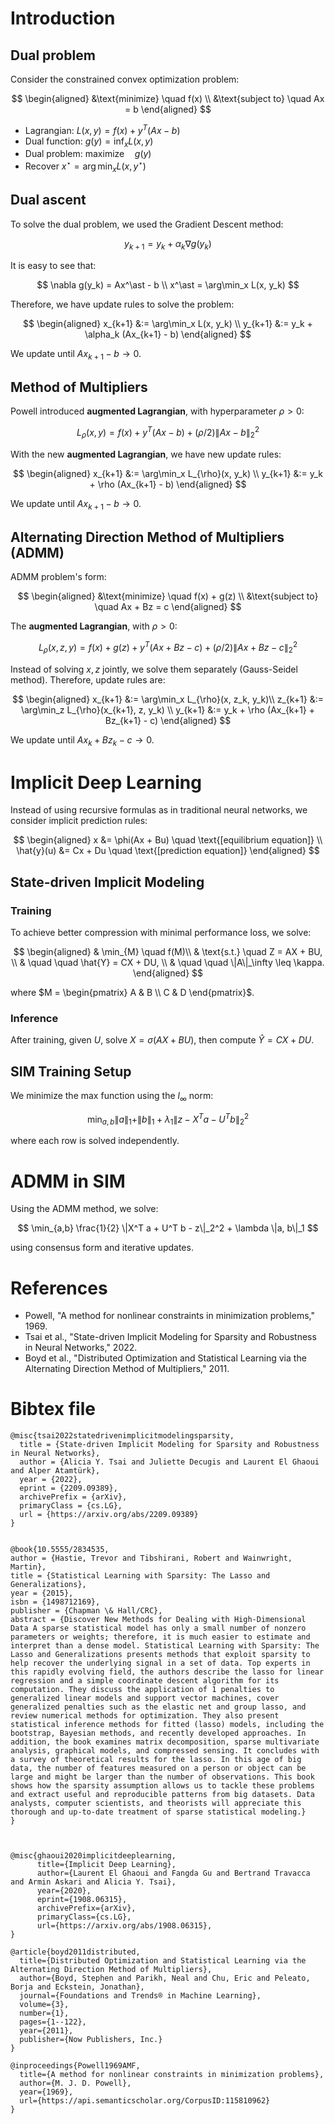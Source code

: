 # Introduction

## Dual problem

Consider the constrained convex optimization problem:

$$
\begin{aligned}
    &\text{minimize} \quad f(x) \\
    &\text{subject to} \quad Ax = b
\end{aligned}
$$

- Lagrangian: $L(x, y) = f(x) + y^T (Ax - b)$
- Dual function: $g(y) = \inf_x L(x, y)$
- Dual problem: $\text{maximize} \quad g(y)$
- Recover $x^\star = \arg\min_x L(x, y^\star)$

## Dual ascent

To solve the dual problem, we used the Gradient Descent method:

$$
y_{k+1} = y_k + \alpha_k \nabla g(y_k)
$$

It is easy to see that:

$$
\nabla g(y_k) = Ax^\ast - b \\
x^\ast = \arg\min_x L(x, y_k)
$$

Therefore, we have update rules to solve the problem:

$$
\begin{aligned}
    x_{k+1} &:= \arg\min_x L(x, y_k) \\
    y_{k+1} &:= y_k + \alpha_k (Ax_{k+1} - b)
\end{aligned}
$$

We update until $Ax_{k+1} - b \rightarrow 0$.

## Method of Multipliers

Powell introduced **augmented Lagrangian**, with hyperparameter $\rho > 0$:

$$
L_{\rho}(x, y) = f(x) + y^T (Ax - b) + (\rho / 2) \|Ax - b\|_2^2
$$

With the new **augmented Lagrangian**, we have new update rules:

$$
\begin{aligned}
    x_{k+1} &:= \arg\min_x L_{\rho}(x, y_k) \\
    y_{k+1} &:= y_k + \rho (Ax_{k+1} - b)
\end{aligned}
$$

We update until $Ax_{k+1} - b \rightarrow 0$.

## Alternating Direction Method of Multipliers (ADMM)

ADMM problem's form:

$$
\begin{aligned}
    &\text{minimize} \quad f(x) + g(z) \\
    &\text{subject to} \quad Ax + Bz = c
\end{aligned}
$$

The **augmented Lagrangian**, with $\rho > 0$:

$$
L_{\rho}(x, z, y) = f(x) + g(z) + y^T (Ax + Bz - c) + (\rho / 2) \|Ax + Bz - c\|_2^2
$$

Instead of solving $x, z$ jointly, we solve them separately (Gauss-Seidel method). Therefore, update rules are:

$$
\begin{aligned}
    x_{k+1} &:= \arg\min_x L_{\rho}(x, z_k, y_k)\\
    z_{k+1} &:= \arg\min_z L_{\rho}(x_{k+1}, z, y_k) \\
    y_{k+1} &:= y_k + \rho (Ax_{k+1} + Bz_{k+1} - c)
\end{aligned}
$$

We update until $Ax_k + Bz_k - c \to 0$.

# Implicit Deep Learning

Instead of using recursive formulas as in traditional neural networks, we consider implicit prediction rules:

$$
\begin{aligned}
    x &= \phi(Ax + Bu) \quad \text{[equilibrium equation]} \\
    \hat{y}(u) &= Cx + Du \quad \text{[prediction equation]}
\end{aligned}
$$

## State-driven Implicit Modeling

### Training

To achieve better compression with minimal performance loss, we solve:

$$
\begin{aligned}
    & \min_{M} \quad f(M)\\
    & \text{s.t.} \quad
    Z = AX + BU, \\
    & \quad \quad \hat{Y} = CX + DU, \\
    & \quad \quad \|A\|_\infty \leq \kappa.
\end{aligned}
$$

where $M = \begin{pmatrix} A & B \\ C & D \end{pmatrix}$.

### Inference

After training, given $U$, solve $X = \sigma(AX + BU)$, then compute $\hat{Y} = CX + DU$.

## SIM Training Setup

We minimize the max function using the $l_\infty$ norm:

$$
\min_{a,b} \|a\|_1 + \|b\|_1 + \lambda_1 \|z - X^T a - U^T b\|_2^2
$$

where each row is solved independently.

# ADMM in SIM

Using the ADMM method, we solve:

$$
\min_{a,b} \frac{1}{2} \|X^T a + U^T b - z\|_2^2 + \lambda \|a, b\|_1
$$

using consensus form and iterative updates.

# References

- Powell, "A method for nonlinear constraints in minimization problems," 1969.
- Tsai et al., "State-driven Implicit Modeling for Sparsity and Robustness in Neural Networks," 2022.
- Boyd et al., "Distributed Optimization and Statistical Learning via the Alternating Direction Method of Multipliers," 2011.


# Bibtex file

```texttext
@misc{tsai2022statedrivenimplicitmodelingsparsity,
  title = {State-driven Implicit Modeling for Sparsity and Robustness in Neural Networks},
  author = {Alicia Y. Tsai and Juliette Decugis and Laurent El Ghaoui and Alper Atamtürk},
  year = {2022},
  eprint = {2209.09389},
  archivePrefix = {arXiv},
  primaryClass = {cs.LG},
  url = {https://arxiv.org/abs/2209.09389}
}


@book{10.5555/2834535,
author = {Hastie, Trevor and Tibshirani, Robert and Wainwright, Martin},
title = {Statistical Learning with Sparsity: The Lasso and Generalizations},
year = {2015},
isbn = {1498712169},
publisher = {Chapman \& Hall/CRC},
abstract = {Discover New Methods for Dealing with High-Dimensional Data A sparse statistical model has only a small number of nonzero parameters or weights; therefore, it is much easier to estimate and interpret than a dense model. Statistical Learning with Sparsity: The Lasso and Generalizations presents methods that exploit sparsity to help recover the underlying signal in a set of data. Top experts in this rapidly evolving field, the authors describe the lasso for linear regression and a simple coordinate descent algorithm for its computation. They discuss the application of 1 penalties to generalized linear models and support vector machines, cover generalized penalties such as the elastic net and group lasso, and review numerical methods for optimization. They also present statistical inference methods for fitted (lasso) models, including the bootstrap, Bayesian methods, and recently developed approaches. In addition, the book examines matrix decomposition, sparse multivariate analysis, graphical models, and compressed sensing. It concludes with a survey of theoretical results for the lasso. In this age of big data, the number of features measured on a person or object can be large and might be larger than the number of observations. This book shows how the sparsity assumption allows us to tackle these problems and extract useful and reproducible patterns from big datasets. Data analysts, computer scientists, and theorists will appreciate this thorough and up-to-date treatment of sparse statistical modeling.}
}



@misc{ghaoui2020implicitdeeplearning,
      title={Implicit Deep Learning}, 
      author={Laurent El Ghaoui and Fangda Gu and Bertrand Travacca and Armin Askari and Alicia Y. Tsai},
      year={2020},
      eprint={1908.06315},
      archivePrefix={arXiv},
      primaryClass={cs.LG},
      url={https://arxiv.org/abs/1908.06315}, 
}

@article{boyd2011distributed,
  title={Distributed Optimization and Statistical Learning via the Alternating Direction Method of Multipliers},
  author={Boyd, Stephen and Parikh, Neal and Chu, Eric and Peleato, Borja and Eckstein, Jonathan},
  journal={Foundations and Trends® in Machine Learning},
  volume={3},
  number={1},
  pages={1--122},
  year={2011},
  publisher={Now Publishers, Inc.}
}

@inproceedings{Powell1969AMF,
  title={A method for nonlinear constraints in minimization problems},
  author={M. J. D. Powell},
  year={1969},
  url={https://api.semanticscholar.org/CorpusID:115810962}
}
```